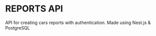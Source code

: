 <h1>REPORTS API</h1>
<p>API for creating cars reports with authentication. Made using Nest.js & PostgreSQL</p>

